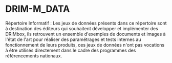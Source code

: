# DRIM-M_DATA
Répertoire Informatif : Les jeux de données présents dans ce répertoire sont à destination des éditeurs qui souhaitent développer et implémenter des DRIMbox, 
ils retrouvent un ensemble d'exemples de documents et images à l'état de l'art pour réaliser des paramétrages et tests internes au fonctionnement de leurs produits, ces jeux de données n'ont pas vocations à être utilisés directement dans le cadre des programmes des référencements nationaux.
